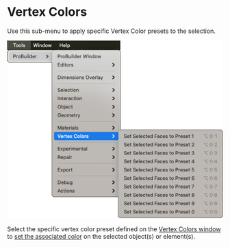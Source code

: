 # Vertex Colors

Use this sub-menu to apply specific Vertex Color presets to the selection.

![Tools > ProBuilder > Vertex Colors menu](images/menu-vertexcolors.png)

Select the specific vertex color preset defined on the [Vertex Colors window](vertex-colors.md) to [set the associated color](workflow-vertexcolors.md#apply) on the selected object(s) or element(s).

